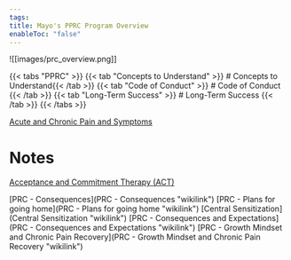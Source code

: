 ```yaml
---
tags: 
title: Mayo's PPRC Program Overview
enableToc: "false"
---
```


![[images/prc_overview.png]]

{{< tabs "PPRC" >}}
{{< tab "Concepts to Understand" >}} # Concepts to Understand{{< /tab >}}
{{< tab "Code of Conduct" >}} # Code of Conduct {{< /tab >}}
{{< tab "Long-Term Success" >}} # Long-Term Success {{< /tab >}}
{{< /tabs >}}

[Acute and Chronic Pain and Symptoms](concepts/Acute%20and%20Chronic%20Pain%20and%20Symptoms.md)


# Notes

[Acceptance and Commitment Therapy (ACT)](concepts/Acceptance%20and%20Commitment%20Therapy%20(ACT).md)

[PRC - Consequences](PRC - Consequences "wikilink")
[PRC - Plans for going home](PRC - Plans for going home "wikilink")
[Central Sensitization](Central Sensitization "wikilink")
[PRC - Consequences and Expectations](PRC - Consequences and Expectations "wikilink")
[PRC - Growth Mindset and Chronic Pain Recovery](PRC - Growth Mindset and Chronic Pain Recovery "wikilink")
